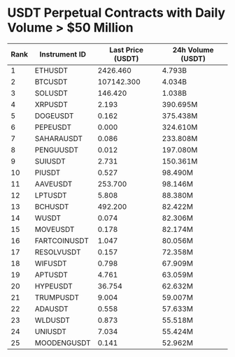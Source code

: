# USDT Perpetual Contracts with Daily Volume > $50 Million

| Rank | Instrument ID | Last Price (USDT) | 24h Volume (USDT) |
|------|---------------|-------------------|-------------------|
| 1 | ETHUSDT | 2426.460 | 4.793B |
| 2 | BTCUSDT | 107142.300 | 4.034B |
| 3 | SOLUSDT | 146.420 | 1.038B |
| 4 | XRPUSDT | 2.193 | 390.695M |
| 5 | DOGEUSDT | 0.162 | 375.438M |
| 6 | PEPEUSDT | 0.000 | 324.610M |
| 7 | SAHARAUSDT | 0.086 | 233.808M |
| 8 | PENGUUSDT | 0.012 | 197.080M |
| 9 | SUIUSDT | 2.731 | 150.361M |
| 10 | PIUSDT | 0.527 | 98.490M |
| 11 | AAVEUSDT | 253.700 | 98.146M |
| 12 | LPTUSDT | 5.808 | 88.380M |
| 13 | BCHUSDT | 492.200 | 82.422M |
| 14 | WUSDT | 0.074 | 82.306M |
| 15 | MOVEUSDT | 0.178 | 82.174M |
| 16 | FARTCOINUSDT | 1.047 | 80.056M |
| 17 | RESOLVUSDT | 0.157 | 72.358M |
| 18 | WIFUSDT | 0.798 | 67.909M |
| 19 | APTUSDT | 4.761 | 63.059M |
| 20 | HYPEUSDT | 36.754 | 62.632M |
| 21 | TRUMPUSDT | 9.004 | 59.007M |
| 22 | ADAUSDT | 0.558 | 57.633M |
| 23 | WLDUSDT | 0.873 | 55.518M |
| 24 | UNIUSDT | 7.034 | 55.424M |
| 25 | MOODENGUSDT | 0.141 | 52.962M |
